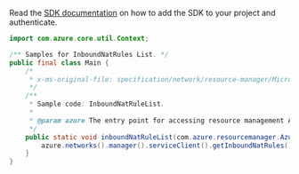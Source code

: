 Read the [SDK documentation](https://github.com/Azure/azure-sdk-for-java/blob/azure-resourcemanager_2.15.0/sdk/resourcemanager/azure-resourcemanager/README.md) on how to add the SDK to your project and authenticate.

```java
import com.azure.core.util.Context;

/** Samples for InboundNatRules List. */
public final class Main {
    /*
     * x-ms-original-file: specification/network/resource-manager/Microsoft.Network/stable/2021-05-01/examples/InboundNatRuleList.json
     */
    /**
     * Sample code: InboundNatRuleList.
     *
     * @param azure The entry point for accessing resource management APIs in Azure.
     */
    public static void inboundNatRuleList(com.azure.resourcemanager.AzureResourceManager azure) {
        azure.networks().manager().serviceClient().getInboundNatRules().list("testrg", "lb1", Context.NONE);
    }
}
```
